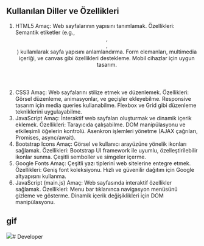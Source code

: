 ## Kullanılan Diller ve Özellikleri
1. HTML5
Amaç: Web sayfalarının yapısını tanımlamak.
Özellikleri:
Semantik etiketler (e.g., <header>, <nav>, <section>) kullanılarak sayfa yapısını anlamlandırma.
Form elemanları, multimedia içeriği, ve canvas gibi özellikleri destekleme.
Mobil cihazlar için uygun tasarım.
2. CSS3
Amaç: Web sayfalarını stilize etmek ve düzenlemek.
Özellikleri:
Görsel düzenleme, animasyonlar, ve geçişler ekleyebilme.
Responsive tasarım için media queries kullanabilme.
Flexbox ve Grid gibi düzenleme tekniklerini uygulayabilme.
3. JavaScript
Amaç: İnteraktif web sayfaları oluşturmak ve dinamik içerik eklemek.
Özellikleri:
Tarayıcıda çalışabilme.
DOM manipülasyonu ve etkileşimli öğelerin kontrolü.
Asenkron işlemleri yönetme (AJAX çağrıları, Promises, async/await).
4. Bootstrap Icons
Amaç: Görsel ve kullanıcı arayüzüne yönelik ikonları sağlamak.
Özellikleri:
Bootstrap UI framework ile uyumlu, özelleştirilebilir ikonlar sunma.
Çeşitli semboller ve simgeler içerme.
5. Google Fonts
Amaç: Çeşitli yazı tiplerini web sitelerine entegre etmek.
Özellikleri:
Geniş font koleksiyonu.
Hızlı ve güvenilir dağıtım için Google altyapısını kullanma.
6. JavaScript (main.js)
Amaç: Web sayfasında interaktif özellikler sağlamak.
Özellikleri:
Menu bar tıklanınca navigasyon menüsünü gizleme ve gösterme.
Dinamik içerik değişiklikleri için DOM manipülasyonu.

## gif

<img src="/img/screen.gif"># Developer

